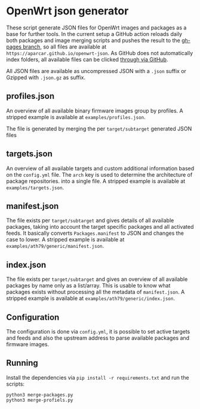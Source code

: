 # OpenWrt json generator

These script generate JSON files for OpenWrt images and packages as a base for
further tools.  In the current setup a GitHub action reloads daily both packages
and image merging scripts and pushes the result to the [gh-pages
branch][gh-pages], so all files are available at
`https://aparcar.github.io/openwrt-json`. As GitHub does not automatically index
folders, all available files can be clicked [through via GitHub][gh-pages].

All JSON files are available as uncompressed JSON with a `.json` suffix or
Gzipped with `.json.gz` as suffix.

[gh-pages]: https://github.com/aparcar/openwrt-json/tree/gh-pages

## profiles.json

An overview of all available binary firmware images group by profiles. A
stripped example is available at `examples/profiles.json`.

The file is generated by merging the per `target/subtarget` generated JSON files

## targets.json

An overview of all available targets and custom additional information based on
the `config.yml` file. The `arch` key is used to determine the architecture of
package repositories. into a single file. A stripped example is available at
`examples/targets.json`.

## manifest.json

The file exists per `target/subtarget` and gives details of all available
packages, taking into account the target specific packages and all activated
feeds. It basically converts `Packages.manifest` to JSON and changes the case to
lower. A stripped example is available at
`examples/ath79/generic/manifest.json`.

## index.json

The file exists per `target/subtarget` and gives an overview of all available
packages by name only as a list/array. This is usable to know what packages
exists without processing all the metadata of `manifest.json`. A stripped
example is available at `examples/ath79/generic/index.json`.

## Configuration

The configuration is done via `config.yml`, it is possible to set active targets
and feeds and also the upstream address to parse available packages and firmware
images.

## Running

Install the dependencies via `pip install -r requirements.txt` and run the
scripts:

```shell
python3 merge-packages.py
python3 merge-profiels.py
```